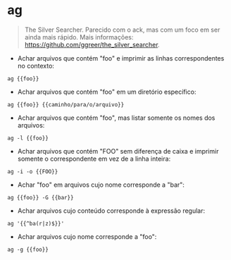 # ag

> The Silver Searcher. Parecido com o ack, mas com um foco em ser ainda mais rápido.
> Mais informações: <https://github.com/ggreer/the_silver_searcher>.

- Achar arquivos que contém "foo" e imprimir as linhas correspondentes no contexto:

`ag {{foo}}`

- Achar arquivos que contém "foo" em um diretório específico:

`ag {{foo}} {{caminho/para/o/arquivo}}`

- Achar arquivos que contém "foo", mas listar somente os nomes dos arquivos:

`ag -l {{foo}}`

- Achar arquivos que contém "FOO" sem diferença de caixa e imprimir somente o correspondente em vez de a linha inteira:

`ag -i -o {{FOO}}`

- Achar "foo" em arquivos cujo nome corresponde a "bar":

`ag {{foo}} -G {{bar}}`

- Achar arquivos cujo conteúdo corresponde à expressão regular:

`ag '{{^ba(r|z)$}}'`

- Achar arquivos cujo nome corresponde a "foo":

`ag -g {{foo}}`
